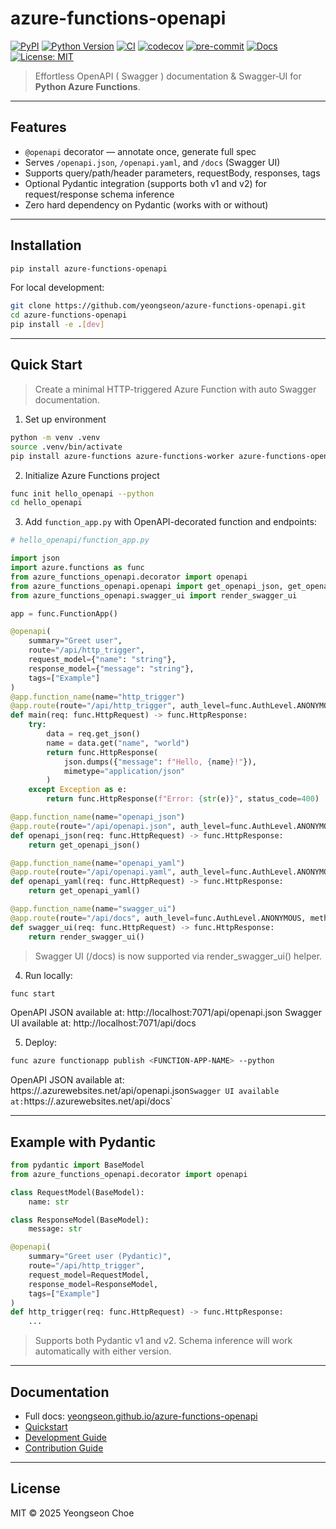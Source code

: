 # azure-functions-openapi

[![PyPI](https://img.shields.io/pypi/v/azure-functions-openapi.svg)](https://pypi.org/project/azure-functions-openapi/)
[![Python Version](https://img.shields.io/pypi/pyversions/azure-functions-openapi.svg)](https://pypi.org/project/azure-functions-openapi/)
[![CI](https://github.com/yeongseon/azure-functions-openapi/actions/workflows/test.yml/badge.svg)](https://github.com/yeongseon/azure-functions-openapi/actions/workflows/test.yml)
[![codecov](https://codecov.io/gh/yeongseon/azure-functions-openapi/branch/main/graph/badge.svg)](https://codecov.io/gh/yeongseon/azure-functions-openapi)
[![pre-commit](https://img.shields.io/badge/pre--commit-enabled-brightgreen?logo=pre-commit)](https://pre-commit.com/)
[![Docs](https://img.shields.io/badge/docs-gh--pages-blue)](https://yeongseon.github.io/azure-functions-openapi/)
[![License: MIT](https://img.shields.io/badge/License-MIT-yellow.svg)](LICENSE)

> Effortless OpenAPI ( Swagger ) documentation & Swagger‑UI for **Python Azure Functions**.

---

## Features

- `@openapi` decorator — annotate once, generate full spec
- Serves `/openapi.json`, `/openapi.yaml`, and `/docs` (Swagger UI)
- Supports query/path/header parameters, requestBody, responses, tags
- Optional Pydantic integration (supports both v1 and v2) for request/response schema inference
- Zero hard dependency on Pydantic  (works with or without)
---

## Installation

```bash
pip install azure-functions-openapi
```

For local development:

```bash
git clone https://github.com/yeongseon/azure-functions-openapi.git
cd azure-functions-openapi
pip install -e .[dev]
```

---

## Quick Start

> Create a minimal HTTP-triggered Azure Function with auto Swagger documentation.

1. Set up environment
```bash
python -m venv .venv
source .venv/bin/activate
pip install azure-functions azure-functions-worker azure-functions-openapi
```

2. Initialize Azure Functions project
```bash
func init hello_openapi --python
cd hello_openapi
```

3. Add `function_app.py` with OpenAPI-decorated function and endpoints:
```python
# hello_openapi/function_app.py

import json
import azure.functions as func
from azure_functions_openapi.decorator import openapi
from azure_functions_openapi.openapi import get_openapi_json, get_openapi_yaml
from azure_functions_openapi.swagger_ui import render_swagger_ui

app = func.FunctionApp()

@openapi(
    summary="Greet user",
    route="/api/http_trigger",
    request_model={"name": "string"},
    response_model={"message": "string"},
    tags=["Example"]
)
@app.function_name(name="http_trigger")
@app.route(route="/api/http_trigger", auth_level=func.AuthLevel.ANONYMOUS, methods=["POST"])
def main(req: func.HttpRequest) -> func.HttpResponse:
    try:
        data = req.get_json()
        name = data.get("name", "world")
        return func.HttpResponse(
            json.dumps({"message": f"Hello, {name}!"}),
            mimetype="application/json"
        )
    except Exception as e:
        return func.HttpResponse(f"Error: {str(e)}", status_code=400)

@app.function_name(name="openapi_json")
@app.route(route="/api/openapi.json", auth_level=func.AuthLevel.ANONYMOUS, methods=["GET"])
def openapi_json(req: func.HttpRequest) -> func.HttpResponse:
    return get_openapi_json()

@app.function_name(name="openapi_yaml")
@app.route(route="/api/openapi.yaml", auth_level=func.AuthLevel.ANONYMOUS, methods=["GET"])
def openapi_yaml(req: func.HttpRequest) -> func.HttpResponse:
    return get_openapi_yaml()

@app.function_name(name="swagger_ui")
@app.route(route="/api/docs", auth_level=func.AuthLevel.ANONYMOUS, methods=["GET"])
def swagger_ui(req: func.HttpRequest) -> func.HttpResponse:
    return render_swagger_ui()
```
>  Swagger UI (/docs) is now supported via render_swagger_ui() helper.

4. Run locally:
```bash
func start
```
OpenAPI JSON available at: http://localhost:7071/api/openapi.json
Swagger UI available at: http://localhost:7071/api/docs

5. Deploy:
```bash
func azure functionapp publish <FUNCTION-APP-NAME> --python
```
OpenAPI JSON available at: https://<FUNCTION-APP-NAME>.azurewebsites.net/api/openapi.json`
Swagger UI available at: `https://<FUNCTION-APP-NAME>.azurewebsites.net/api/docs`


---

## Example with Pydantic

```python
from pydantic import BaseModel
from azure_functions_openapi.decorator import openapi

class RequestModel(BaseModel):
    name: str

class ResponseModel(BaseModel):
    message: str

@openapi(
    summary="Greet user (Pydantic)",
    route="/api/http_trigger",
    request_model=RequestModel,
    response_model=ResponseModel,
    tags=["Example"]
)
def http_trigger(req: func.HttpRequest) -> func.HttpResponse:
    ...
```

>  Supports both Pydantic v1 and v2.
Schema inference will work automatically with either version.

---

## Documentation

- Full docs: [yeongseon.github.io/azure-functions-openapi](https://yeongseon.github.io/azure-functions-openapi/)
- [Quickstart](docs/usage.md)
- [Development Guide](docs/development.md)
- [Contribution Guide](docs/contributing.md)

---

## License

MIT © 2025 Yeongseon Choe
